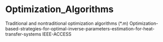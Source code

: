 # Optimization_Algorithms
Traditional and nontraditional optimization algorithms (*.m)
Optimization-based-strategies-for-optimal-inverse-parameters-estimation-for-heat-transfer-systems IEEE-ACCESS
